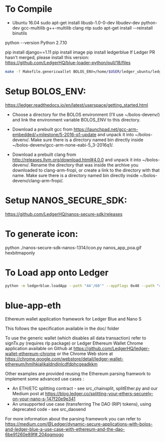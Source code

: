 # To Compile

- Ubuntu 16.04
sudo apt-get install libusb-1.0-0-dev libudev-dev python-dev gcc-multilib g++-multilib clang ntp
sudo apt-get install --reinstall binutils

python --version
Python 2.7.10

pip install django==1.11
pip install image 
pip install ledgerblue
If Ledger PR hasn't merged, please install this version:
https://github.com/LedgerHQ/blue-loader-python/pull/18/files

```bash
make -f Makefile.genericwallet BOLOS_ENV=/home/$USER/ledger_ubuntu/ledger/bolos_env BOLOS_SDK=/home/$USER/ledger_ubuntu/ledger/nanos-secure-sdk CHAIN=poa load
```


# Setup BOLOS_ENV:
https://ledger.readthedocs.io/en/latest/userspace/getting_started.html

 - Choose a directory for the BOLOS environment (I’ll use ~/bolos-devenv/) and link the environment variable BOLOS_ENV to this directory.
 - Download a prebuilt gcc from https://launchpad.net/gcc-arm-embedded/+milestone/5-2016-q1-update and unpack it into ~/bolos-devenv/. Make sure there is a directory named bin directly inside ~/bolos-devenv/gcc-arm-none-eabi-5_3-2016q1/.

 - Download a prebuilt clang from http://releases.llvm.org/download.html#4.0.0 and unpack it into ~/bolos-devenv/. Rename the directory that was inside the archive you downloaded to clang-arm-fropi, or create a link to the directory with that name. Make sure there is a directory named bin directly inside ~/bolos-devenv/clang-arm-fropi/.

# Setup NANOS_SECURE_SDK:
https://github.com/LedgerHQ/nanos-secure-sdk/releases

# To generate icon:
python ./nanos-secure-sdk-nanos-1314/icon.py nanos_app_poa.gif hexbitmaponly

# To Load app onto Ledger
```bash
python -m ledgerblue.loadApp --path "44'/60'" --appFlags 0x40 --path "44'/1'" --curve secp256k1 --targetId 0x31100002 --fileName bin/app.hex --appName POA.NETWORK --apdu --icon 0100000000ffffff00ffffffffffffffffffff1ff80ff087e187e10ff01ff8ffffffffffffffffffff
```

# blue-app-eth
Ethereum wallet application framework for Ledger Blue and Nano S

This follows the specification available in the doc/ folder

To use the generic wallet (which disables all data transaction) refer to signTx.py (requires rlp package) or Ledger Ethereum Wallet Chrome application available on Github at https://github.com/LedgerHQ/ledger-wallet-ethereum-chrome or the Chrome Web store at https://chrome.google.com/webstore/detail/ledger-wallet-ethereum/hmlhkialjkaldndjnlcdfdphcgeadkkm 

Other examples are provided reusing the Ethereum parsing framwork to implement some advanced use cases : 

  * An ETH/ETC splitting contract - see src_chainsplit, splitEther.py and our Medium post at https://blog.ledger.co/splitting-your-ethers-securely-on-your-nano-s-147f20e9e341
  * An unsupported use case (transferring The DAO (RIP) tokens), using deprecated code - see src_daosend 


For more information about the parsing framework you can refer to https://medium.com/@Ledger/dynamic-secure-applications-with-bolos-and-ledger-blue-a-use-case-with-ethereum-and-the-dao-6be91260e89f#.204qgmogo 

